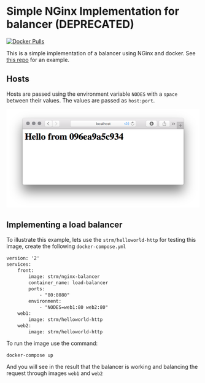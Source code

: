# Simple NGinx Implementation for balancer (DEPRECATED)
[![Docker Pulls](https://img.shields.io/docker/pulls/strm/nginx-balancer.svg?style=plastic)](https://hub.docker.com/r/strm/nginx-balancer/)

This is a simple implementation of a balancer using NGinx and docker. See [this repo](https://github.com/opsxcq/docker-helloworld-http) for an example.

## Hosts

Hosts are passed using the environment variable ```NODES``` with a `space` between their values. The values are passed as `host:port`.

![Print](/print1.png)

## Implementing a load balancer

To illustrate this example, lets use the `strm/helloworld-http` for testing this image, create the following ```docker-compose.yml```

    version: '2'
    services:
        front:
            image: strm/nginx-balancer
            container_name: load-balancer
            ports:
                - "80:8080"
            environment:
                - "NODES=web1:80 web2:80"
        web1:
            image: strm/helloworld-http
        web2:
            image: strm/helloworld-http
            

To run the image use the command:

    docker-compose up

And you will see in the result that the balancer is working and balancing the request through images ```web1``` and ```web2```

